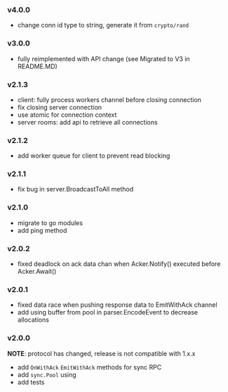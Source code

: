 ### v4.0.0
* change conn id type to string, generate it from `crypto/rand`
### v3.0.0
* fully reimplemented with API change (see Migrated to V3 in README.MD)
### v2.1.3
- client: fully process workers channel before closing connection
- fix closing server connection
- use atomic for connection context
- server rooms: add api to retrieve all connections
### v2.1.2
- add worker queue for client to prevent read blocking
### v2.1.1
- fix bug in server.BroadcastToAll method
### v2.1.0
- migrate to go modules
- add ping method
### v2.0.2
- fixed deadlock on ack data chan when Acker.Notify() executed before Acker.Await()
### v2.0.1
- fixed data race when pushing response data to EmitWithAck channel
- add using buffer from pool in parser.EncodeEvent to decrease allocations
### v2.0.0
**NOTE**: protocol has changed, release is not compatible with 1.x.x
- add `OnWithAck` `EmitWithAck` methods for sync RPC
- add `sync.Pool` using
- add tests
